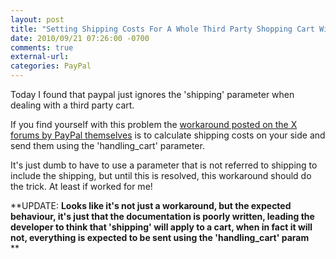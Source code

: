 ```yaml
---
layout: post
title: "Setting Shipping Costs For A Whole Third Party Shopping Cart With Paypal"
date: 2010/09/21 07:26:00 -0700
comments: true
external-url:
categories: PayPal
---
```



Today I found that paypal just ignores the 'shipping' parameter when dealing 
with a third party cart.

If you find yourself with this problem the [workaround posted on the X forums 
by PayPal themselves][1] is to calculate shipping costs on your side and send 
them using the 'handling_cart' parameter.

It's just dumb to have to use a parameter that is not referred to shipping 
to include the shipping, but until this is resolved, this workaround should 
do the trick. At least if worked for me!

**UPDATE: **Looks like it's not just a workaround, but the expected behaviour, it's just that the documentation is poorly written, leading the developer to think that 'shipping' will apply to a cart, when in fact it will not, everything is expected to be sent using the 'handling_cart' param**  
**



[1]: https://www.x.com/thread/39507